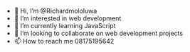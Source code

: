 - 👋 Hi, I’m @Richardmololuwa
- 👀 I’m interested in web development 
- 🌱 I’m currently learning JavaScript 
- 💞️ I’m looking to collaborate on web development projects
- 📫 How to reach me 08175195642

<!---
Richardmololuwa/Richardmololuwa is a ✨ special ✨ repository because its `README.md` (this file) appears on your GitHub profile.
You can click the Preview link to take a look at your changes.
--->
